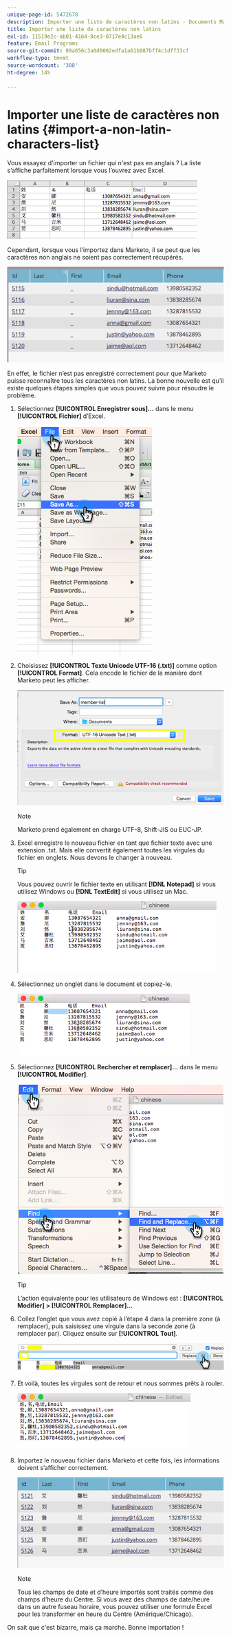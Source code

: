 ```yaml
---
unique-page-id: 5472678
description: Importer une liste de caractères non latins - Documents Marketo - Documentation du produit
title: Importer une liste de caractères non latins
exl-id: 11519e2c-ab01-4164-8ce3-0717e4c13ae6
feature: Email Programs
source-git-commit: 09a656c3a0d0002edfa1a61b987bff4c1dff33cf
workflow-type: tm+mt
source-wordcount: '308'
ht-degree: 14%

---
```


# Importer une liste de caractères non latins {#import-a-non-latin-characters-list}

Vous essayez d&#39;importer un fichier qui n&#39;est pas en anglais ? La liste s’affiche parfaitement lorsque vous l’ouvrez avec Excel.

![](assets/image2015-2-10-9-3a34-3a57.png)

Cependant, lorsque vous l’importez dans Marketo, il se peut que les caractères non anglais ne soient pas correctement récupérés.

![](assets/image2015-2-10-9-3a35-3a49.png)

En effet, le fichier n’est pas enregistré correctement pour que Marketo puisse reconnaître tous les caractères non latins. La bonne nouvelle est qu’il existe quelques étapes simples que vous pouvez suivre pour résoudre le problème.

1. Sélectionnez **[!UICONTROL Enregistrer sous]...** dans le menu **[!UICONTROL Fichier]** d’Excel.

   ![](assets/image2015-2-10-9-3a46-3a44.png)

1. Choisissez **[!UICONTROL Texte Unicode UTF-16 (.txt)]** comme option **[!UICONTROL Format]**. Cela encode le fichier de la manière dont Marketo peut les afficher.

   ![](assets/image2015-2-10-9-3a48-3a7.png)

   >[!NOTE]
   >
   >Marketo prend également en charge UTF-8, Shift-JIS ou EUC-JP.

1. Excel enregistre le nouveau fichier en tant que fichier texte avec une extension .txt. Mais elle convertit également toutes les virgules du fichier en onglets. Nous devons le changer à nouveau.

   >[!TIP]
   >
   >Vous pouvez ouvrir le fichier texte en utilisant **[!DNL Notepad]** si vous utilisez Windows ou **[!DNL TextEdit]** si vous utilisez un Mac.

   ![](assets/image2015-2-10-9-3a51-3a41.png)

1. Sélectionnez un onglet dans le document et copiez-le.

   ![](assets/image2015-2-10-9-3a55-3a53.png)

1. Sélectionnez **[!UICONTROL Rechercher et remplacer]...** dans le menu **[!UICONTROL Modifier]**.

   ![](assets/image2015-2-10-9-3a59-3a8.png)

   >[!TIP]
   >
   >L’action équivalente pour les utilisateurs de Windows est : **[!UICONTROL Modifier] > [!UICONTROL Remplacer]...**

1. Collez l’onglet que vous avez copié à l’étape 4 dans la première zone (à remplacer), puis saisissez une virgule dans la seconde zone (à remplacer par). Cliquez ensuite sur **[!UICONTROL Tout]**.

   ![](assets/image2015-2-10-10-3a8-3a53.png)

1. Et voilà, toutes les virgules sont de retour et nous sommes prêts à rouler.

   ![](assets/image2015-2-10-10-3a14-3a45.png)

1. Importez le nouveau fichier dans Marketo et cette fois, les informations doivent s’afficher correctement.

   ![](assets/image2015-2-10-10-3a16-3a9.png)

   >[!NOTE]
   >
   >Tous les champs de date et d’heure importés sont traités comme des champs d’heure du Centre. Si vous avez des champs de date/heure dans un autre fuseau horaire, vous pouvez utiliser une formule Excel pour les transformer en heure du Centre (Amérique/Chicago).

On sait que c&#39;est bizarre, mais ça marche. Bonne importation !
